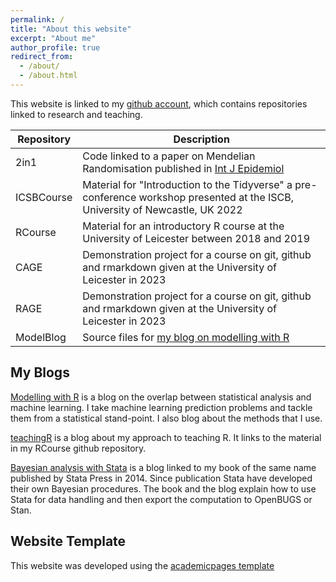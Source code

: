 ```yaml
---
permalink: /
title: "About this website"
excerpt: "About me"
author_profile: true
redirect_from: 
  - /about/
  - /about.html
---
```


This website is linked to my [github account](https://github.com/thompson575.git), which contains repositories linked to research and teaching.

Repository   |  Description  
-------------|-------------------  
2in1         | Code linked to a paper on Mendelian Randomisation published in [Int J Epidemiol](https://academic.oup.com/ije/article/50/5/1651/6252978)  
ICSBCourse   | Material for "Introduction to the Tidyverse" a pre-conference workshop presented at the ISCB, University of Newcastle, UK 2022  
RCourse      | Material for an introductory R course at the University of Leicester between 2018 and 2019  
CAGE         | Demonstration project for a course on git, github and rmarkdown given at the University of Leicester in 2023  
RAGE         | Demonstration project for a course on git, github and rmarkdown given at the University of Leicester in 2023  
ModelBlog    | Source files for [my blog on modelling with R](https://modelling-with-r.netlify.app/)  

My Blogs  
------  
[Modelling with R](https://modelling-with-r.netlify.app/) is a blog on the overlap between statistical analysis and machine learning. I take machine learning prediction problems and tackle them from a statistical stand-point. I also blog about the methods that I use.  

[teachingR](https://staffblogs.le.ac.uk/teachingr/) is a blog about my approach to teaching R. It links to the material in my RCourse github repository.  

[Bayesian analysis with Stata](https://staffblogs.le.ac.uk/bayeswithstata/) is a blog linked to my book of the same name published by Stata Press in 2014. Since publication Stata have developed their own Bayesian procedures. The book and the blog explain how to use Stata for data handling and then export the computation to OpenBUGS or Stan.  


Website Template  
------  
This website was developed using the [academicpages template](https://github.com/academicpages/academicpages.github.io)
